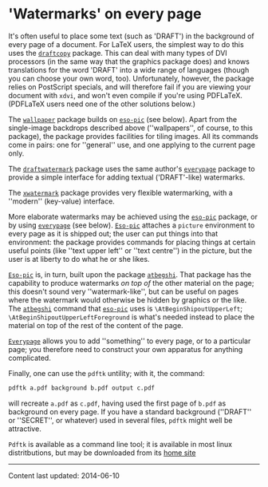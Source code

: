 # 'Watermarks' on every page

It's often useful to place some text (such as 'DRAFT') in the
background of every page of a document.  For LaTeX users, the
simplest way to do this uses the [`draftcopy`](http://ctan.org/pkg/draftcopy) package.  This
can deal with
many types of DVI processors (in the same way that the graphics
package does) and knows translations for the word 'DRAFT' into a wide
range of languages (though you can choose your own word, too).
Unfortunately, however, the package relies on PostScript specials, and will
therefore fail if you are viewing your document with `xdvi`,
and won't even compile if you're using PDFLaTeX.  (PDFLaTeX
users need one of the other solutions below.)

The [`wallpaper`](http://ctan.org/pkg/wallpaper) package builds on [`eso-pic`](http://ctan.org/pkg/eso-pic) (see
below).  Apart from the single-image backdrops described above
(''wallpapers'', of course, to this package), the package provides
facilities for tiling images.  All its commands come in pairs: one for
''general'' use, and one applying to the current page only.

The [`draftwatermark`](http://ctan.org/pkg/draftwatermark) package uses the same author's
[`everypage`](http://ctan.org/pkg/everypage) package to provide a simple interface for adding
textual ('DRAFT'-like) watermarks.

The [`xwatermark`](http://ctan.org/pkg/xwatermark) package provides very flexible watermarking,
with a ''modern'' (key-value) interface.

More elaborate watermarks may be achieved using the [`eso-pic`](http://ctan.org/pkg/eso-pic)
package, or by using [`everypage`](http://ctan.org/pkg/everypage) (see below).
[`Eso-pic`](http://ctan.org/pkg/Eso-pic) attaches a `picture` environment to
every page as it is shipped out; the user can put things into that
environment: the package provides commands for placing things at
certain useful points (like ''text upper left'' or ''text centre'') in
the picture, but the user is at liberty to do what he or she likes.

[`Eso-pic`](http://ctan.org/pkg/Eso-pic) is, in turn, built upon the package
[`atbegshi`](http://ctan.org/pkg/atbegshi).  That package has the capability to produce
watermarks _on top of_ the other material on the page; this
doesn't sound very ''watermark-like'', but can be useful on pages
where the watermark would otherwise be hidden by graphics or the
like.  The [`atbegshi`](http://ctan.org/pkg/atbegshi) command that [`eso-pic`](http://ctan.org/pkg/eso-pic) uses is
`\AtBeginShipoutUpperLeft`; `\AtBeginShipoutUpperLeftForeground`
is what's needed instead to place the material on top of the rest of
the content of the page.

[`Everypage`](http://ctan.org/pkg/Everypage) allows you to add ''something'' to every page, or
to a particular page; you therefore need to construct your own
apparatus for anything complicated.

Finally, one can use the `pdftk` untility; with it, the
command:
```latex
pdftk a.pdf background b.pdf output c.pdf
```
will recreate `a.pdf` as `c.pdf`, having used the first page
of `b.pdf` as background on every page.  If you have a standard
background (''DRAFT'' or ''SECRET'', or whatever) used in several
files, `pdftk` might well be attractive.

`Pdftk` is available as a command line tool; it is available
in most linux distritbutions, but may be downloaded from its
[home site](http://www.pdflabs.com/tools/pdftk-the-pdf-toolkit/)


----

Content last updated: 2014-06-10
